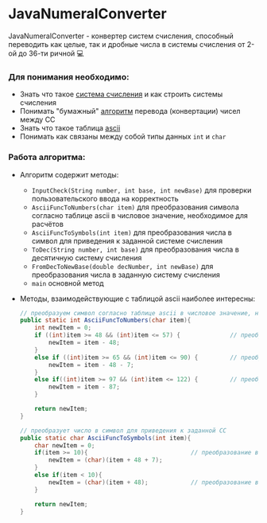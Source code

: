 # JavaNumeralConverter

JavaNumeralConverter - конвертер систем счисления, способный переводить как целые, так и дробные числа в системы счисления от 2-ой до 36-ти ричной 💻

### Для понимания необходимо:
 * Знать что такое [система счисления](https://ru.wikipedia.org/wiki/%D0%A1%D0%B8%D1%81%D1%82%D0%B5%D0%BC%D0%B0_%D1%81%D1%87%D0%B8%D1%81%D0%BB%D0%B5%D0%BD%D0%B8%D1%8F) и как строить системы счисления
 * Понимать "бумажный" [алгоритм](https://ege-study.ru/ege-informatika/sistemy-schisleniya-perevod-iz-odnoj-sistemy-v-druguyu/) перевода (конвертации) чисел между СС
 * Знать что такое таблица [ascii](https://ru.wikipedia.org/wiki/ASCII)
 * Понимать как связаны между собой типы данных `int` и `char`
 
 ### Работа алгоритма:
  * Алгоритм содержит методы:
    * `InputCheck(String number, int base, int newBase)` для проверки пользовательского ввода на корректность
    * `AsciiFuncToNumbers(char item)` для преобразования символа согласно таблице ascii в числовое значение, необходимое для расчётов
    * `AsciiFuncToSymbols(int item)` для преобразования числа в символ для приведения к заданной системе счисления
    * `ToDec(String number, int base)` для преобразования числа в десятичную систему счисления
    * `FromDecToNewBase(double decNumber, int newBase)` для преобразования числа в заданную систему счисления
    * `main` основной метод 
  * Методы, взаимодействующие с таблицой ascii наиболее интересны:
    ```Java
    // преобразуем символ согласно таблице ascii в числовое значение, необходимое для расчётов
    public static int AsciiFuncToNumbers(char item){
        int newItem = 0;
        if ((int)item >= 48 && (int)item <= 57) {              // преобразование чисел
            newItem = item - 48;
        }
        else if ((int)item >= 65 && (int)item <= 90) {         // преобразование больших букв
            newItem = item - 48 - 7;
        }
        else if((int)item >= 97 && (int)item <= 122) {         // преобразование маленьких букв
            newItem = item - 87;
        }

        return newItem;
    }
    ```
    
    ```Java
    // преобразует число в символ для приведения к заданной СС
    public static char AsciiFuncToSymbols(int item){
        char newItem = 0;
        if(item >= 10){                             // преобразование в буквы
            newItem = (char)(item + 48 + 7);
        }
        else if(item < 10){
            newItem = (char)(item + 48);            // преобразование в цифры
        }

        return newItem;
    }
    ```
    
    
